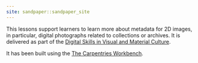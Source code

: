 ```yaml
---
site: sandpaper::sandpaper_site
---
```


This lessons support learners to learn more about metadata for 2D images, in particular, digital photographs related to collections or archives. It is delivered as part of the [Digital Skills in Visual and Material Culture][culturedigitalskills].

It has been built using the [The Carpentries Workbench][workbench]. 


[workbench]: https://carpentries.github.io/sandpaper-docs
[culturedigitalskills]: https://culturedigitalskills.org/


